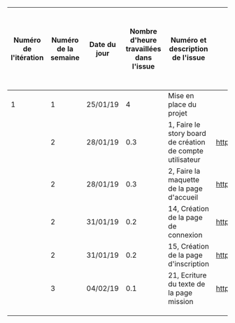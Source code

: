 | Numéro de l'itération | Numéro de la semaine | Date du jour | Nombre d'heure travaillées dans l'issue | Numéro et description de l'issue                          | Lien de l'issue dans GitHub                               | Liste des commentaires pertinents dans les commits de l'issue | Un lien cliquable vers la page en ligne ou le document dans GitHub |
|-----------------------|----------------------|--------------|-----------------------------------------|-----------------------------------------------------------|-----------------------------------------------------------|---------------------------------------------------------------|--------------------------------------------------------------------|
| 1                     | 1                    | 25/01/19     | 4                                       | Mise en place du projet                                   |                                                           |                                                               |                                                                    |
|                       | 2                    | 28/01/19     | 0.3                                     | 1, Faire le story board de création de compte utilisateur | https://github.com/cegepmatane/AcheteTaBaguette/issues/1  |                                                               |                                                                    |
|                       | 2                    | 28/01/19     | 0.3                                     | 2, Faire la maquette de la page d'accueil                 | https://github.com/cegepmatane/AcheteTaBaguette/issues/2  |                                                               |                                                                    |
|                       | 2                    | 31/01/19     | 0.2                                     | 14, Création de la page de connexion                      | https://github.com/cegepmatane/AcheteTaBaguette/issues/14 |                                                               |                                                                    |
|                       | 2                    | 31/01/19     | 0.2                                     | 15, Création de la page d'inscription                     | https://github.com/cegepmatane/AcheteTaBaguette/issues/15 |                                                               |                                                                    |
|                       | 3                    | 04/02/19     | 0.1                                     | 21, Ecriture du texte de la page mission                  | https://github.com/cegepmatane/AcheteTaBaguette/issues/21 |                                                               |                                                                    |
|                       |                      |              |                                         |                                                           |                                                           |                                                               |                                                                    |
|                       |                      |              |                                         |                                                           |                                                           |                                                               |                                                                    |
|                       |                      |              |                                         |                                                           |                                                           |                                                               |                                                                    |